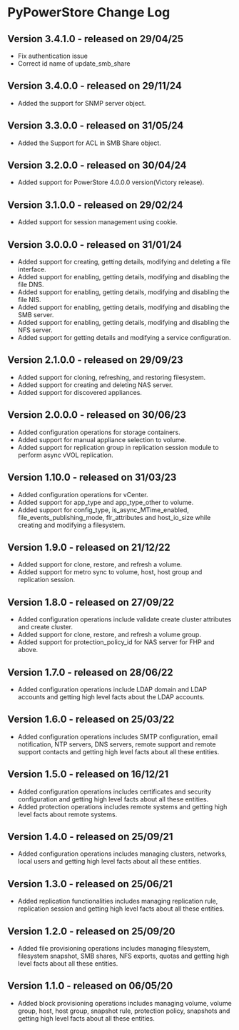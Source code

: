 # PyPowerStore Change Log

## Version 3.4.1.0 - released on 29/04/25
- Fix authentication issue
- Correct id name of update_smb_share

## Version 3.4.0.0 - released on 29/11/24
- Added the support for SNMP server object.

## Version 3.3.0.0 - released on 31/05/24
- Added the Support for ACL in SMB Share object.

## Version 3.2.0.0 - released on 30/04/24
- Added support for PowerStore 4.0.0.0 version(Victory release).

## Version 3.1.0.0 - released on 29/02/24
- Added support for session management using cookie.

## Version 3.0.0.0 - released on 31/01/24
- Added support for creating, getting details, modifying and deleting
  a file interface.
- Added support for enabling, getting details, modifying and disabling
  the file DNS.
- Added support for enabling, getting details, modifying and disabling
  the file NIS.
- Added support for enabling, getting details, modifying and disabling
  the SMB server.
- Added support for enabling, getting details, modifying and disabling
  the NFS server.
- Added support for getting details and modifying a service configuration.

## Version 2.1.0.0 - released on 29/09/23
- Added support for cloning, refreshing, and restoring filesystem.
- Added support for creating and deleting NAS server.
- Added support for discovered appliances.

## Version 2.0.0.0 - released on 30/06/23
- Added configuration operations for storage containers.
- Added support for manual appliance selection to volume.
- Added support for replication group in replication session module to perform async vVOL replication.

## Version 1.10.0 - released on 31/03/23
- Added configuration operations for vCenter.
- Added support for app_type and app_type_other to volume.
- Added support for config_type, is_async_MTime_enabled,
  file_events_publishing_mode, flr_attributes and host_io_size
  while creating and modifying a filesystem.

## Version 1.9.0 - released on 21/12/22
- Added support for clone, restore, and refresh a volume.
- Added support for metro sync to volume, host, host group and replication session.

## Version 1.8.0 - released on 27/09/22
- Added configuration operations include validate create cluster attributes and create cluster.
- Added support for clone, restore, and refresh a volume group.
- Added support for protection_policy_id for NAS server for FHP and above.

## Version 1.7.0 - released on 28/06/22
- Added configuration operations include LDAP domain and LDAP accounts and getting high level facts about the LDAP accounts.

## Version 1.6.0 - released on 25/03/22
- Added configuration operations includes SMTP configuration, email notification, NTP servers, DNS servers, remote support and remote support contacts and getting high level facts about all these entities.

## Version 1.5.0 - released on 16/12/21
- Added configuration operations includes certificates and security configuration and getting high level facts about all these entities.
- Added protection operations includes remote systems and getting high level facts about remote systems.

## Version 1.4.0 - released on 25/09/21
- Added configuration operations includes managing clusters, networks, local users and getting high level facts about all these entities.

## Version 1.3.0 - released on 25/06/21
- Added replication functionalities includes managing replication rule, replication session and getting high level facts about all these entities.

## Version 1.2.0 - released on 25/09/20
- Added file provisioning operations includes managing filesystem, filesystem snapshot, SMB shares, NFS exports, quotas and getting high level facts about all these entities.

## Version 1.1.0 - released on 06/05/20
- Added block provisioning operations includes managing volume, volume group, host, host group, snapshot rule, protection policy, snapshots and getting high level facts about all these entities.
